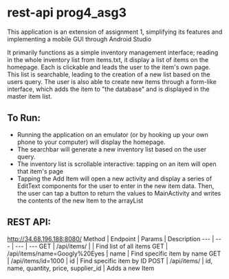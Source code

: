 # rest-api prog4_asg3

This application is an extension of assignment 1, simplifying its features and implementing a mobile GUI through Android Studio

It primarily functions as a simple inventory management interface; reading in the whole inventory list from items.txt, it display a list of items on the homepage. Each is clickable and leads the user to the item's own page. This list is searchable, leading to the creation of a new list based on the users query. The user is also able to create new items through a form-like interface, which adds the item to "the database" and is displayed in the master item list.

## To Run:
- Running the application on an emulator (or by hooking up your own phone to your computer) will display the homepage. 
- The searchbar will generate a new inventory list based on the user query.
- The inventory list is scrollable interactive: tapping on an item will open that item's page
- Tapping the Add Item will open a new activity and display a series of EditText components for the user to enter in the new item data. Then, the user can tap a button to return the values to MainActivity and writes the contents of the new Item to the arrayList 

## REST API:
http://34.68.196.188:8080/
Method | Endpoint | Params | Description
--- | --- | --- | --- 
GET | /api/items/ | | Find list of all items
GET | /api/items/name=Googly%20Eyes | name | Find specific item by name
GET | /api/items/id=1000 | id | Find specific item by ID
POST | /api/items/ | id, name, quantity, price, supplier_id | Adds a new Item

